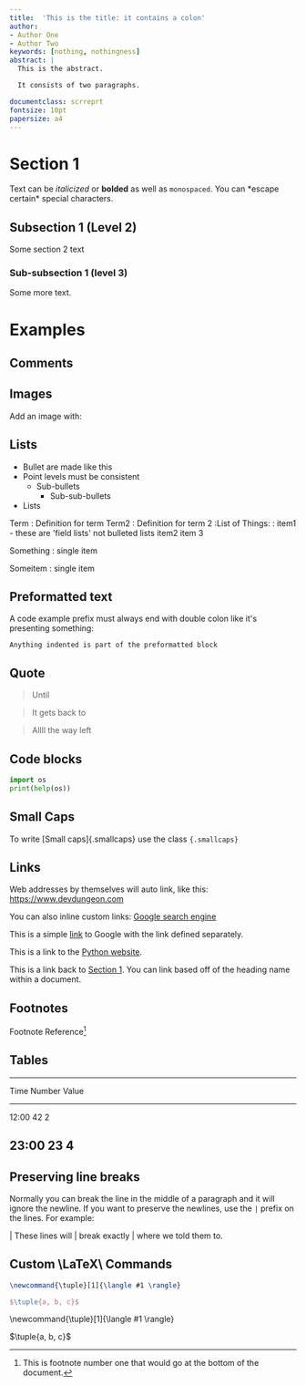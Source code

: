 ```yaml
---
title:  'This is the title: it contains a colon'
author:
- Author One
- Author Two
keywords: [nothing, nothingness]
abstract: |
  This is the abstract.

  It consists of two paragraphs.

documentclass: scrreprt
fontsize: 10pt
papersize: a4
---
```



Section 1
=========

Text can be *italicized* or **bolded** as well as `monospaced`. You can
\*escape certain\* special characters.

Subsection 1 (Level 2)
----------------------

Some section 2 text

### Sub-subsection 1 (level 3)

Some more text.

Examples
========

Comments
--------

Images
------

Add an image with:


Lists
-----

-   Bullet are made like this
-   Point levels must be consistent
    -   Sub-bullets
        -   Sub-sub-bullets
-   Lists

Term
:   Definition for term
Term2
:   Definition for term 2
:List of Things:
:   item1 - these are \'field lists\' not bulleted lists item2 item 3

Something
:   single item

Someitem
:   single item

Preformatted text
-----------------

A code example prefix must always end with double colon like it\'s
presenting something:

    Anything indented is part of the preformatted block

## Quote

> Until

> It gets back to

> Allll the way left

Code blocks
-----------

```py
import os
print(help(os))
```

Small Caps
---------

To write [Small caps]{.smallcaps} use the class `{.smallcaps}`

Links
-----

Web addresses by themselves will auto link, like this:
<https://www.devdungeon.com>

You can also inline custom links: [Google search
engine](https://www.google.com)

This is a simple [link](https://www.google.com) to Google with the link
defined separately.

This is a link to the [Python website](http://www.python.org/).

This is a link back to [Section 1](#section-1). You can link based off
of the heading name within a document.

Footnotes
---------

Footnote Reference[^1]

[^1]: This is footnote number one that would go at the bottom of the
    document.

Tables
------

  --------------------------
  Time     Number   Value
  -------- -------- --------
  12:00    42       2

  23:00    23       4
  --------------------------

Preserving line breaks
----------------------

Normally you can break the line in the middle of a paragraph and it will
ignore the newline. If you want to preserve the newlines, use the `|`
prefix on the lines. For example:

| These lines will
| break exactly
| where we told them to.

## Custom \LaTeX\ Commands

```Latex
\newcommand{\tuple}[1]{\langle #1 \rangle}

$\tuple{a, b, c}$
```

\newcommand{\tuple}[1]{\langle #1 \rangle}

$\tuple{a, b, c}$
